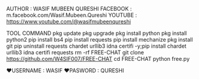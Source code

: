 AUTHOR : WASIF MUBEEN QURESHI
FACEBOOK : m.facebook.com/Wasif.Mubeen.Qureshi
YOUTUBE : https://www.youtube.com/@wasifmubeenqureshi

TOOL COMMAND
pkg update
pkg upgrade
pkg install python
pkg install python2
pip install bs4
pip install requests
pip install mechanize
pkg install git
pip uninstall requests chardet urllib3 idna certifi -y;pip install chardet urllib3 idna certifi requests
rm -rf FREE-CHAT
git clone https://github.com/W4SIF007/FREE-CHAT
cd FREE-CHAT
python free.py

♥️USERNAME : WASIF
♥️PASWORD : QURESHI
